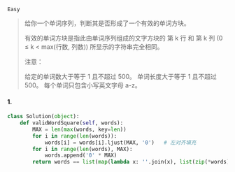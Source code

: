`Easy`

> 给你一个单词序列，判断其是否形成了一个有效的单词方块。
>
> 有效的单词方块是指此由单词序列组成的文字方块的 第 k 行 和 第 k 列 (0 ≤ k < max(行数, 列数)) 所显示的字符串完全相同。
>
> 注意：
>
> 给定的单词数大于等于 1 且不超过 500。
> 单词长度大于等于 1 且不超过 500。
> 每个单词只包含小写英文字母 a-z。

#### 1. 

```python
class Solution(object):
    def validWordSquare(self, words):
        MAX = len(max(words, key=len))
        for i in range(len(words)):
            words[i] = words[i].ljust(MAX, '0')   # 左对齐填充 
        for i in range(len(words), MAX):
            words.append('0' * MAX)
        return words == list(map(lambda x: ''.join(x), list(zip(*words))))   # transpose
```

